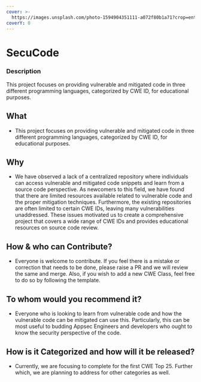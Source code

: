 ```yaml
---
cover: >-
  https://images.unsplash.com/photo-1594904351111-a072f80b1a71?crop=entropy&cs=tinysrgb&fm=jpg&ixid=MnwxOTcwMjR8MHwxfHNlYXJjaHw2fHxjb2RlfGVufDB8fHx8MTY3NzU2MjAzMA&ixlib=rb-4.0.3&q=80
coverY: 0
---
```


# SecuCode

### Description

This project focuses on providing vulnerable and mitigated code in three different programming languages, categorized by CWE ID, for educational purposes.

## What

* This project focuses on providing vulnerable and mitigated code in three different programming languages, categorized by CWE ID, for educational purposes.

## Why

* We have observed a lack of a centralized repository where individuals can access vulnerable and mitigated code snippets and learn from a source code perspective. As newcomers to this field, we have found that there are limited resources available related to vulnerable code and the proper mitigation techniques. Furthermore, the existing repositories are often limited to certain CWE IDs, leaving many vulnerabilities unaddressed. These issues motivated us to create a comprehensive project that covers a wide range of CWE IDs and provides educational resources on source code review.

## How & who can Contribute?

* Everyone is welcome to contribute. If you feel there is a mistake or correction that needs to be done, please raise a PR and we will review the same and merge. Also, if you wish to add a new CWE Class, feel free to do so by following the template.

## To whom would you recommend it?

* Everyone who is looking to learn from vulnerable code and how the vulnerable code can be mitigated can use this. Particularly, this can be most useful to budding Appsec Engineers and developers who ought to know the security perspective of the code.

## How is it Categorized and how will it be released?

* Currently, we are focusing to complete for the first CWE Top 25. Further which, we are planning to address for other categories as well.

